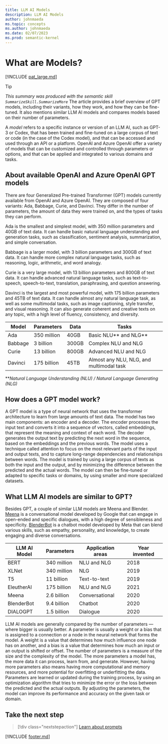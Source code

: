 ```yaml
---
title: LLM AI Models
description: LLM AI Models
author: johnmaeda
ms.topic: concepts
ms.author: johnmaeda
ms.date: 02/07/2023
ms.prod: semantic-kernel
---
```

# What are Models?

[!INCLUDE [pat_large.md](../includes/pat_large.md)]

> [!TIP]
>_This summary was produced with the semantic skill `SummarizeSkill.SummarizeMore`_
> The article provides a brief overview of GPT models, including their variants, how they work, and how they can be fine-tuned. It also mentions similar LLM AI models and compares models based on their number of parameters. 

A _model_ refers to a specific instance or version of an LLM AI, such as GPT-3 or Codex, that has been trained and fine-tuned on a large corpus of text or code (in the case of the Codex model), and that can be accessed and used through an API or a platform. OpenAI and Azure OpenAI offer a variety of models that can be customized and controlled through parameters or options, and that can be applied and integrated to various domains and tasks.

## About available OpenAI and Azure OpenAI GPT models

There are four Generalized Pre-trained Transformer (GPT) models currently available from OpenAI and Azure OpenAI. They are composed of four variants: Ada, Babbage, Curie, and Davinci. They differ in the number of parameters, the amount of data they were trained on, and the types of tasks they can perform. 

Ada is the smallest and simplest model, with 350 million parameters and 40GB of text data. It can handle basic natural language understanding and generation tasks, such as classification, sentiment analysis, summarization, and simple conversation. 

Babbage is a larger model, with 3 billion parameters and 300GB of text data. It can handle more complex natural language tasks, such as reasoning, logic, arithmetic, and word analogy. 

Curie is a very large model, with 13 billion parameters and 800GB of text data. It can handle advanced natural language tasks, such as text-to-speech, speech-to-text, translation, paraphrasing, and question answering. 

Davinci is the largest and most powerful model, with 175 billion parameters and 45TB of text data. It can handle almost any natural language task, as well as some multimodal tasks, such as image captioning, style transfer, and visual reasoning. It can also generate coherent and creative texts on any topic, with a high level of fluency, consistency, and diversity.

| Model | Parameters | Data | Tasks |
|-------|------------|------|-------|
| Ada | 350 million | 40GB | Basic NLU** and NLG** |
| Babbage | 3 billion | 300GB | Complex NLU and NLG |
| Curie | 13 billion | 800GB | Advanced NLU and NLG |
| Davinci | 175 billion | 45TB | Almost any NLU, NLG, and multimodal task |

**_Natural Language Understanding (NLU) / Natural Language Generating (NLG)_

## How does a GPT model work?

A GPT model is a type of neural network that uses the transformer architecture to learn from large amounts of text data. The model has two main components: an encoder and a decoder. The encoder processes the input text and converts it into a sequence of vectors, called embeddings, that represent the meaning and context of each word. The decoder generates the output text by predicting the next word in the sequence, based on the embeddings and the previous words. The model uses a technique called attention to focus on the most relevant parts of the input and output texts, and to capture long-range dependencies and relationships between words. The model is trained by using a large corpus of texts as both the input and the output, and by minimizing the difference between the predicted and the actual words. The model can then be fine-tuned or adapted to specific tasks or domains, by using smaller and more specialized datasets.

## What LLM AI models are similar to GPT?

Besides GPT, a couple of similar LLM models are Meena and Blender. [Meena](https://ai.googleblog.com/2020/01/towards-conversational-agent-that-can.html) is a conversational model developed by Google that can engage in open-ended and specific dialogues, with a high degree of sensibleness and specificity. [BlenderBot](https://about.fb.com/news/2022/08/blenderbot-ai-chatbot-improves-through-conversation/) is a chatbot model developed by Meta that can blend various skills, such as empathy, personality, and knowledge, to create engaging and diverse conversations.

| LLM AI Model | Parameters | Application areas | Year invented |
|-------|------------|-------------------|---------------|
| BERT | 340 million | NLU and NLG | 2018 |
| XLNet | 340 million | NLG | 2019 |
| T5 | 11 billion | Text-to-text | 2019 |
| EleutherAI | 175 billion | NLU and NLG | 2021 |
| Meena | 2.6 billion | Conversational | 2020 |
| BlenderBot | 9.4 billion | Chatbot | 2020 |
| DIALOGPT | 1.5 billion | Dialogue | 2020 |

LLM AI models are generally compared by the number of parameters — where bigger is usually better. A parameter is usually a weight or a bias that is assigned to a connection or a node in the neural network that forms the model. A weight is a value that determines how much influence one node has on another, and a bias is a value that determines how much an input or an output is shifted or offset. The number of parameters is a measure of the size and the complexity of the model. The more parameters a model has, the more data it can process, learn from, and generate. However, having more parameters also means having more computational and memory resources, and more potential for overfitting or underfitting the data. Parameters are learned or updated during the training process, by using an optimization algorithm that tries to minimize the error or the loss between the predicted and the actual outputs. By adjusting the parameters, the model can improve its performance and accuracy on the given task or domain.

## Take the next step

> [!div class="nextstepaction"]
> [Learn about prompts](prompts)

[!INCLUDE [footer.md](../includes/footer.md)]
